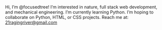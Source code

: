 Hi, I’m @focusedtree!
I’m interested in nature, full stack web development, and mechanical engineering.
I’m currently learning Python.
I’m hoping to collaborate on Python, HTML, or CSS projects.
Reach me at: 21ragingriver@gmail.com
